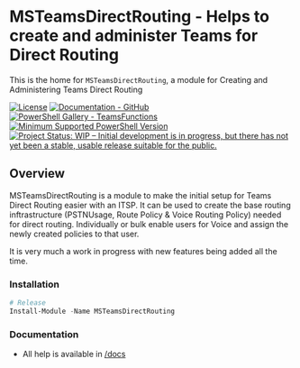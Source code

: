 # MSTeamsDirectRouting - Helps to create and administer Teams for Direct Routing

This is the home for `MSTeamsDirectRouting`, a module for Creating and Administering Teams Direct Routing

[![License](https://img.shields.io/badge/license-MIT-blue.svg)](https://github.com/smarbar/MSTeamsDirectRouting/blob/main/LICENSE)
[![Documentation - GitHub](https://img.shields.io/badge/Documentation-TeamsFunctions-blue.svg)](https://github.com/smarbar/MSTeamsDirectRouting/tree/main/docs)
[![PowerShell Gallery - TeamsFunctions](https://img.shields.io/badge/PowerShell%20Gallery-TeamsFunctions-blue.svg)](https://www.powershellgallery.com/packages/MSTeamsDirectRouting)
[![Minimum Supported PowerShell Version](https://img.shields.io/badge/PowerShell-5.1-blue.svg)](https://github.com/smarbar/MSTeamsDirectRouting)
<a href="https://www.repostatus.org/#wip"><img src="https://www.repostatus.org/badges/latest/wip.svg" alt="Project Status: WIP – Initial development is in progress, but there has not yet been a stable, usable release suitable for the public." /></a>
<!-- <a href="https://www.repostatus.org/#active"><img src="https://www.repostatus.org/badges/latest/active.svg" alt="Project Status: Active – The project has reached a stable, usable state and is being actively developed." /></a> -->


## Overview

MSTeamsDirectRouting is a module to make the initial setup for Teams Direct Routing easier with an ITSP. It can be used to create the base routing inftrastructure (PSTNUsage, Route Policy & Voice Routing Policy) needed for direct routing. Individually or bulk enable users for Voice and assign the newly created policies to that user.

It is very much a work in progress with new features being added all the time.

### Installation

```powershell
# Release
Install-Module -Name MSTeamsDirectRouting
```

### Documentation

- All help is available in [/docs](/docs)
